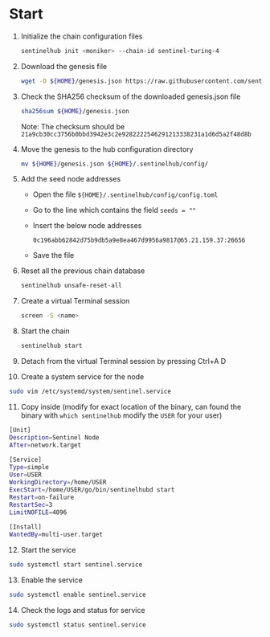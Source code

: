 # Start

1. Initialize the chain configuration files

   ```sh
   sentinelhub init <moniker> --chain-id sentinel-turing-4
   ```

2. Download the genesis file

   ```sh
   wget -O ${HOME}/genesis.json https://raw.githubusercontent.com/sentinel-official/testnets/master/turing-4/genesis.json
   ```

3. Check the SHA256 checksum of the downloaded genesis.json file

   ```sh
   sha256sum ${HOME}/genesis.json
   ```

   Note: The checksum should be `21a9cb30cc3756b0bbd3942e3c2e9282222546291213338231a1d6d5a2f48d8b`

4. Move the genesis to the hub configuration directory

   ```sh
   mv ${HOME}/genesis.json ${HOME}/.sentinelhub/config/
   ```

5. Add the seed node addresses

   - Open the file `${HOME}/.sentinelhub/config/config.toml`
   - Go to the line which contains the field `seeds = ""`
   - Insert the below node addresses

     ```text
     0c196abb62842d75b9db5a9e8ea467d9956a9817@65.21.159.37:26656
     ```

   - Save the file

6. Reset all the previous chain database

   ```sh
   sentinelhub unsafe-reset-all
   ```

7. Create a virtual Terminal session

   ```sh
   screen -S <name>
   ```

8. Start the chain

   ```sh
   sentinelhub start
   ```

9. Detach from the virtual Terminal session by pressing Ctrl+A D

10. Create a system service for the node

```sh
sudo vim /etc/systemd/system/sentinel.service
```

11. Copy inside (modify for exact location of the binary, can found the binary with `which sentinelhub` modify the `USER` for your user)

```sh
[Unit]
Description=Sentinel Node
After=network.target
 
[Service]
Type=simple
User=USER
WorkingDirectory=/home/USER
ExecStart=/home/USER/go/bin/sentinelhubd start
Restart=on-failure
RestartSec=3
LimitNOFILE=4096
 
[Install]
WantedBy=multi-user.target
```

12. Start the service

```sh
sudo systemctl start sentinel.service
```

13. Enable the service

```sh
sudo systemctl enable sentinel.service
```

14. Check the logs and status for service

```sh
sudo systemctl status sentinel.service
```
